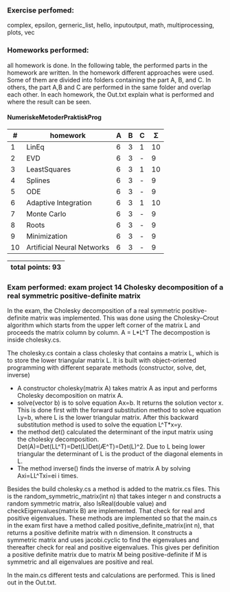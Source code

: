 ### Exercise perfomed: 
 complex, epsilon, gerneric_list, hello, inputoutput, math, multiprocessing, plots, vec

### Homeworks performed:
 all homework is done. In the following table, the performed parts in the homework are written. In the homework different approaches were used. Some of them are divided into folders containing the part A, B, and C. In others, the part A,B and C are performed in the same folder and  overlap each other. In each homework, the Out.txt explain what is performed and where the result can be seen.  

#### NumeriskeMetoderPraktiskProg
| #  |    homework                   | A | B | C | Σ   |
| -- | ----------------------------- | - | - | - | --- |
| 1  | LinEq                         | 6 | 3 | 1 | 10  |
| 2  | EVD                           | 6 | 3 | - |  9  |
| 3  | LeastSquares                  | 6 | 3 | 1 | 10  |
| 4  | Splines                       | 6 | 3 | - |  9  |
| 5  | ODE                           | 6 | 3 | - |  9  |
| 6  | Adaptive Integration          | 6 | 3 | 1 | 10  |
| 7  | Monte Carlo                   | 6 | 3 | - |  9  |
| 8  | Roots                         | 6 | 3 | - |  9  |
| 9  | Minimization                  | 6 | 3 | - |  9  |
| 10 | Artificial Neural Networks    | 6 | 3 | - |  9  |
 

|                    total points: 93  |
| ------------------------------------ |

### Exam performed: exam project 14 Cholesky decomposition of a real symmetric positive-definite matrix

In the exam, the Cholesky decomposition of a real symmetric positive-definite matrix was implemented. This was done using the Cholesky–Crout algorithm which starts from the upper left corner of the matrix L and proceeds the matrix column by column.
 A = L*L^T
The decompostion is inside cholesky.cs.

The cholesky.cs contain a class cholesky that contains a matrix L, which is to store the lower triangular matrix L.  It is built with object-oriented programming with different separate methods (constructor, solve, det, inverse)

* A constructor cholesky(matrix A) takes matrix A as input and performs Cholesky decomposition on matrix A.  
* solve(vector b) is to solve equation Ax=b. It returns the solution vector x.
This is done first with the forward substitution method to solve equation Ly=b, where L is the lower triangular matrix. After this backward substitution method is used to solve the equation L^T*x=y.
* the method det() calculated the determinant of the input matrix using the cholesky decomposition. Det(A)=Det(LL^T)=Det(L)Det(Æ^T)=Det(L)^2. Due to L being lower triangular the determinant of L is the product of the diagonal elements in L. 
* The method inverse() finds the inverse of matrix A by solving Axi=LL^Txi=ei i times. 

Besides the build cholesky.cs a method is added to the matrix.cs files. This is the random_symmetric_matrix(int n) that takes integer n and constructs a random symmetric matrix, also IsReal(double value) and checkEigenvalues(matrix B) are implemented. That check for real and positive eigenvalues. These methods are implemented so that the main.cs in the exam first have a method called positive_definite_matrix(int n), that returns a positive definite matrix with n dimension. It constructs a symmetric matrix and uses jacobi.cyclic to find the eigenvalues and thereafter check for real and positive eigenvalues. This gives per definition a positive definite matrix due to matrix M being positive-definite if M is symmetric and all eigenvalues are positive and real. 

In the main.cs different tests and calculations are performed. This is lined out in the Out.txt.  
